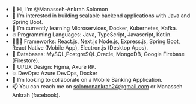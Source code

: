- 👋 Hi, I’m @Manasseh-Ankrah Solomon
- 👀 I’m interested in building scalable backend applications with Java and Spring Boot.
- 🌱 I’m currently learning Microservices, Docker, Kubernetes, Kafka.
- 🔥 Programming Languages: Java, TypeScript, Javascript, Kotlin.
- 👨🏽‍💻 Frameworks: React.js, Next.js Node.js, Express.js, Spring Boot, React Native (Mobile App), Electron.js (Desktop Apps).
- 💯 Databases: MySQL,PostgreSQL,Oracle, MongoDB, Google Firebase (Firestore).
- 💛 UI/UX Design: Figma, Axure RP.
- 💥 DevOps: Azure DevOps, Docker
- 💞️ I’m looking to collaborate on a Mobile Banking Application.
- 📫 You can reach me on solomonankrah24@gmail.com or Manasseh Ankrah (facebook).

<!---
Manasseh-Ankrah/Manasseh-Ankrah is a ✨ special ✨ repository because its `README.md` (this file) appears on your GitHub profile.
You can click the Preview link to take a look at your changes.
--->
